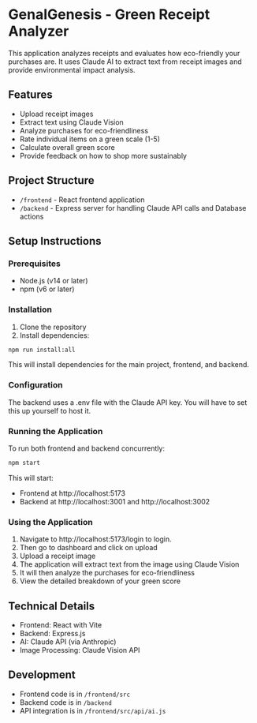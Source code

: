 # GenaIGenesis - Green Receipt Analyzer

This application analyzes receipts and evaluates how eco-friendly your purchases are. It uses Claude AI to extract text from receipt images and provide environmental impact analysis.

## Features

- Upload receipt images
- Extract text using Claude Vision
- Analyze purchases for eco-friendliness
- Rate individual items on a green scale (1-5)
- Calculate overall green score
- Provide feedback on how to shop more sustainably

## Project Structure

- `/frontend` - React frontend application
- `/backend` - Express server for handling Claude API calls and Database actions

## Setup Instructions

### Prerequisites

- Node.js (v14 or later)
- npm (v6 or later)

### Installation

1. Clone the repository
2. Install dependencies:

```bash
npm run install:all
```

This will install dependencies for the main project, frontend, and backend.

### Configuration

The backend uses a .env file with the Claude API key. You will have to set this up yourself to host it.

### Running the Application

To run both frontend and backend concurrently:

```bash
npm start
```

This will start:
- Frontend at http://localhost:5173
- Backend at http://localhost:3001 and http://localhost:3002

### Using the Application

1. Navigate to http://localhost:5173/login to login.
2. Then go to dashboard and click on upload
3. Upload a receipt image
4. The application will extract text from the image using Claude Vision
5. It will then analyze the purchases for eco-friendliness
6. View the detailed breakdown of your green score

## Technical Details

- Frontend: React with Vite
- Backend: Express.js
- AI: Claude API (via Anthropic)
- Image Processing: Claude Vision API

## Development

- Frontend code is in `/frontend/src`
- Backend code is in `/backend`
- API integration is in `/frontend/src/api/ai.js`
